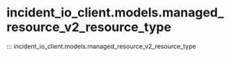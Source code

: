 # incident_io_client.models.managed_resource_v2_resource_type

::: incident_io_client.models.managed_resource_v2_resource_type